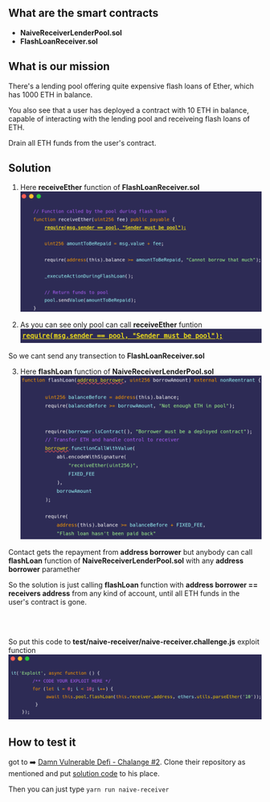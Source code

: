## What are the smart contracts 
- **NaiveReceiverLenderPool.sol** 
- **FlashLoanReceiver.sol** 


## What is our mission
There's a lending pool offering quite expensive flash loans of Ether, which has 1000 ETH in balance.

You also see that a user has deployed a contract with 10 ETH in balance, capable of interacting with the lending pool and receiveing flash loans of ETH.

Drain all ETH funds from the user's contract.

## Solution 

1. Here **receiveEther** function of **FlashLoanReceiver.sol**
![s1](pictures/s1.png) 


2. As you can see only pool can call **receiveEther** funtion
![s2](pictures/s2.png) 

So we cant send any transection to **FlashLoanReceiver.sol** 

3. Here **flashLoan** function of **NaiveReceiverLenderPool.sol**
![s3](pictures/s3.png) 

Contact gets the repayment from **address borrower** but anybody can call **flashLoan** function of **NaiveReceiverLenderPool.sol** with any **address borrower** paramether

So the solution is just calling **flashLoan** function with **address borrower == receivers address** from any kind of account, until all ETH funds in the user's contract is gone.

<br> </br>

So put this code to **test/naive-receiver/naive-receiver.challenge.js** exploit function
![s4](pictures/s4.png) 


## How to test it
got to ➡️ [Damn Vulnerable Defi - Chalange #2](https://www.damnvulnerabledefi.xyz/challenges/2.html). Clone their repository as mentioned and put [solution code](Solution.txt) to his place.

Then you can just type `yarn run naive-receiver`

